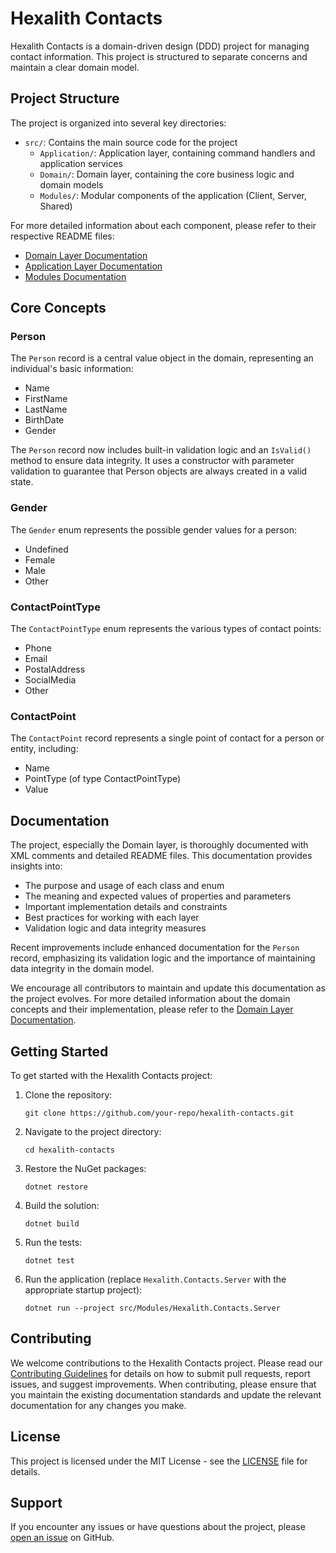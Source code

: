 # Hexalith Contacts

Hexalith Contacts is a domain-driven design (DDD) project for managing contact information. This project is structured to separate concerns and maintain a clear domain model.

## Project Structure

The project is organized into several key directories:

- `src/`: Contains the main source code for the project
  - `Application/`: Application layer, containing command handlers and application services
  - `Domain/`: Domain layer, containing the core business logic and domain models
  - `Modules/`: Modular components of the application (Client, Server, Shared)

For more detailed information about each component, please refer to their respective README files:

- [Domain Layer Documentation](src/Domain/README.md)
- [Application Layer Documentation](src/Application/README.md)
- [Modules Documentation](src/Modules/README.md)

## Core Concepts

### Person

The `Person` record is a central value object in the domain, representing an individual's basic information:

- Name
- FirstName
- LastName
- BirthDate
- Gender

The `Person` record now includes built-in validation logic and an `IsValid()` method to ensure data integrity. It uses a constructor with parameter validation to guarantee that Person objects are always created in a valid state.

### Gender

The `Gender` enum represents the possible gender values for a person:

- Undefined
- Female
- Male
- Other

### ContactPointType

The `ContactPointType` enum represents the various types of contact points:

- Phone
- Email
- PostalAddress
- SocialMedia
- Other

### ContactPoint

The `ContactPoint` record represents a single point of contact for a person or entity, including:

- Name
- PointType (of type ContactPointType)
- Value

## Documentation

The project, especially the Domain layer, is thoroughly documented with XML comments and detailed README files. This documentation provides insights into:

- The purpose and usage of each class and enum
- The meaning and expected values of properties and parameters
- Important implementation details and constraints
- Best practices for working with each layer
- Validation logic and data integrity measures

Recent improvements include enhanced documentation for the `Person` record, emphasizing its validation logic and the importance of maintaining data integrity in the domain model.

We encourage all contributors to maintain and update this documentation as the project evolves. For more detailed information about the domain concepts and their implementation, please refer to the [Domain Layer Documentation](src/Domain/README.md).

## Getting Started

To get started with the Hexalith Contacts project:

1. Clone the repository:
   ```
   git clone https://github.com/your-repo/hexalith-contacts.git
   ```

2. Navigate to the project directory:
   ```
   cd hexalith-contacts
   ```

3. Restore the NuGet packages:
   ```
   dotnet restore
   ```

4. Build the solution:
   ```
   dotnet build
   ```

5. Run the tests:
   ```
   dotnet test
   ```

6. Run the application (replace `Hexalith.Contacts.Server` with the appropriate startup project):
   ```
   dotnet run --project src/Modules/Hexalith.Contacts.Server
   ```

## Contributing

We welcome contributions to the Hexalith Contacts project. Please read our [Contributing Guidelines](CONTRIBUTING.md) for details on how to submit pull requests, report issues, and suggest improvements. When contributing, please ensure that you maintain the existing documentation standards and update the relevant documentation for any changes you make.

## License

This project is licensed under the MIT License - see the [LICENSE](LICENSE) file for details.

## Support

If you encounter any issues or have questions about the project, please [open an issue](https://github.com/your-repo/hexalith-contacts/issues) on GitHub.
